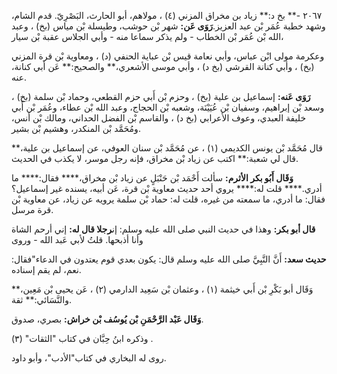 ٢٠٦٧ -** بخ د:** زياد بن مخراق المزني (٤) ، مولاهم، أبو الحارث، البَصْرِيّ. قدم الشام، وشهد خطبة عُمَر بْن عبد العزيز.**رَوَى عَن:** شهر بْن حوشب، وطيسلة بْن مياس (بخ) ، وعبد الله بْن عُمَر بْن الخطاب - ولم يذكر سماعا منه - وأبي الجلاس عقبة بْن سيار،

وعكرمة مولى ابْن عباس، وأبي نعامة قيس بْن عباية الحنفي (د) ، ومعاوية بْن قرة المزني (بخ) ، وأبي كنانة القرشي (بخ د) ، وأبي موسى الأشعري،** والصحيح:** عَن أبي كنانة، عنه.

**رَوَى عَنه:** إسماعيل بن علية (بخ) ، وحزم بْن أَبي حزم القطعي، وحماد بْن سلمة (بخ) ، وسعد بْن إبراهيم، وسفيان بْن عُيَيْنَة، وشعبه بْن الحجاج، وعبد الله بْن عطاء، وعُمَر بْن أَبي خليفة العبدي، وعوف الأعرابي (بخ د) ، والقاسم بْن الفضل الحداني، ومالك بْن أنس، ومُحَمَّد بْن المنكدر، وهشيم بْن بشير.

قال مُحَمَّد بْن يونس الكديمي (١) ، عن مُحَمَّد بْن سنان العوفي، عن إسماعيل بن علية،** قال لي شعبة:** اكتب عن زياد بْن مخراق، فإنه رجل موسر، لا يكذب في الحديث.

**وَقَال أَبُو بكر الأثرم:** سألت أَحْمَد بْن حَنْبَلٍ عن زياد بْن مخراق،**** فقال:**** ما أدري.**** قلت له:**** يروي أحد حديث معاوية بْن قرة، عَن أبيه، يسنده غير إسماعيل؟ فقال: ما أدري، ما سمعته من غيره، قلت له: حماد بْن سلمة يرويه عن زياد، عن معاوية بْن قرة مرسل.

**قال أبو بكر:** وهذا في حديث النبي صلى الله عليه وسلم: إن**رجلا قال له:** إني أرحم الشاة وأنا أذبحها. قلتُ لأبي عَبد الله - وروى

**حديث سعد:** أَنَّ النَّبِيَّ صلى الله عليه وسلم قال: يكون بعدي قوم يعتدون في الدعاء"فقال: نعم، لم يقم إسناده.

وَقَال أبو بَكْرِ بْن أَبي خيثمة (١) ، وعثمان بْن سَعِيد الدارمي (٢) ، عَن يحيى بْن مَعِين،** والنَّسَائي:** ثقة.

**وَقَال عَبْد الرَّحْمَنِ بْن يُوسُف بْن خراش:** بصري، صدوق.

وذكره ابنُ حِبَّان في كتاب "الثقات" (٣) .

روى له البخاري في كتاب"الأدب"، وأبو داود.
